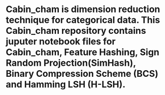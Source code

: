 # Cabin_cham is dimension reduction technique for categorical data. This Cabin_cham repository contains juputer notebook files for Cabin_cham, Feature Hashing, Sign Random  Projection(SimHash), Binary Compression Scheme (BCS) and Hamming LSH (H-LSH).
